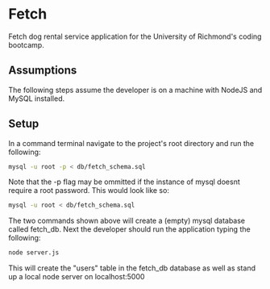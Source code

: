 # Fetch
Fetch dog rental service application for the University of Richmond's coding bootcamp.

## Assumptions
The following steps assume the developer is on a machine with NodeJS and MySQL installed.

## Setup
In a command terminal navigate to the project's root directory and run the following:
```sh
mysql -u root -p < db/fetch_schema.sql
```
Note that the -p flag may be ommitted if the instance of mysql doesnt require a root password.  This would look like so:
```sh
mysql -u root < db/fetch_schema.sql
```
The two commands shown above will create a (empty) mysql database called fetch_db. Next the developer should run the application typing the following:
```sh
node server.js
```
This will create the "users" table in the fetch_db database as well as stand up a local node server on localhost:5000
